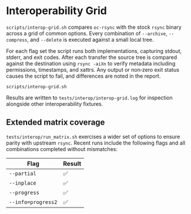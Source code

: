 # Interoperability Grid

`scripts/interop-grid.sh` compares `oc-rsync` with the stock `rsync` binary across a grid of common options. Every combination of `--archive`, `--compress`, and `--delete` is executed against a small local tree.

For each flag set the script runs both implementations, capturing stdout, stderr, and exit codes. After each transfer the source tree is compared against the destination using `rsync -aiXn` to verify metadata including permissions, timestamps, and xattrs. Any output or non‑zero exit status causes the script to fail, and differences are noted in the report.

```
scripts/interop-grid.sh
```

Results are written to `tests/interop/interop-grid.log` for inspection alongside other interoperability fixtures.

## Extended matrix coverage

`tests/interop/run_matrix.sh` exercises a wider set of options to ensure
parity with upstream `rsync`. Recent runs include the following flags and all
combinations completed without mismatches:

| Flag | Result |
| --- | --- |
| `--partial` | ✅ |
| `--inplace` | ✅ |
| `--progress` | ✅ |
| `--info=progress2` | ✅ |
